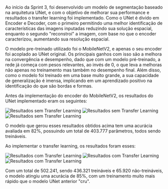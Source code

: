 Ao início da Sprint 3, foi desenvolvido um modelo de segmentação baseado na arquitetura UNet, e com o objetivo de melhorar sua performance e resultados o transfer learning foi implementado. Como o UNet é divido em Encoder e Decoder, com o primeiro permitindo uma melhor identificação de características das imagens inputadas reduzindo sua solução espacial, enquanto o segundo "reconstroi" a imagem, com base no que o encoder caracterizou, aumentando sua resolução espacial.

O modelo pre-treinado utilizado foi o MobileNetV2, e apenas o seu encoder foi acoplado ao UNet original. Os principais ganhos com isso são a melhora na convergência e desempenho, dado que com um modelo pré-treinado, a rede já começa com pesos relevantes, ao invés de 0, o que leva a melhoras não apenas no treinamento mas também no desempenho final. Além disso, como o modelo foi treinado em uma base muito grande, a sua capacidade de generalização é imensa, implicando em um aprendizado positivo na identificação do que são bordas e formas.

Antes da implementação do encoder do MobileNetV2, os resultados do UNet implementado eram os seguintes:

![Resultados sem Transfer Learning](/docs/img/fotos_sem_tf.png)
![Resultados sem Transfer Learning](/docs/img/perda_sem_tf.png)
![Resultados sem Transfer Learning](/docs/img/precisao_sem_tf.png)

O modelo que gerou esses resultados obtidos acima tem uma acurácia avaliada em 82%, possuindo um total de 403.777 parâmetros, todos sendo treináveis.

Ao implementar o transfer learning, os resultados foram esses:

![Resultados com Transfer Learning](/docs/img/fotos_com_tf.png)
![Resultados com Transfer Learning](/docs/img/perda_com_tf.png)
![Resultados com Transfer Learning](/docs/img/precisao_com_tf.png)

Com um total de 502.241, sendo 436.321 treináveis e 65.920 não-treináveis, o modelo atingiu uma acurácia de 85%, com um treinamento muito mais rápido que o modelo UNet anterior "cru".